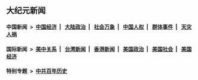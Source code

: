 ## 大纪元新闻

#### 中国新闻 &nbsp;>&nbsp; [中国经济](indexes/ncid283/README.md?07010845) &nbsp;| &nbsp; [大陆政治](indexes/ncid277/README.md?07010845) &nbsp;| &nbsp; [社会万象](indexes/ncid282/README.md?07010845) &nbsp;| &nbsp; [中国人权](indexes/ncid278/README.md?07010845) &nbsp;| &nbsp; [群体事件](indexes/ncid279/README.md?07010845) &nbsp;| &nbsp; [天灾人祸](indexes/ncid280/README.md?07010845)

#### 国际新闻 &nbsp;>&nbsp; [美中关系](indexes/nf1412576/README.md?07010845) &nbsp;| &nbsp; [台湾新闻](indexes/ncid1349361/README.md?07010845) &nbsp;| &nbsp; [香港新闻](indexes/ncid1349362/README.md?07010845) &nbsp;| &nbsp; [美国政治](indexes/ncid1078159/README.md?07010845) &nbsp;| &nbsp; [美国社会](indexes/ncid1078160/README.md?07010845) &nbsp;| &nbsp; [美国经济](indexes/ncid1078158/README.md?07010845)

#### 特别专题 &nbsp;>&nbsp; [中共百年历史](https://github.com/epoch-news/epoch-special/blob/master/README.md?07010845)  
